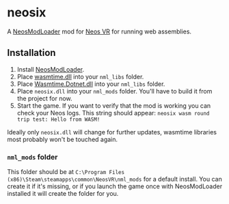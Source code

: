 # neosix

A [NeosModLoader](https://github.com/zkxs/NeosModLoader) mod for [Neos VR](https://neos.com/) for running web assemblies.

## Installation
1. Install [NeosModLoader](https://github.com/zkxs/NeosModLoader).
1. Place [wasmtime.dll](https://github.com/Kiantis/neosix/raw/master/neosix/libs/wasmtime.dll) into your `nml_libs` folder.
1. Place [Wasmtime.Dotnet.dll](https://github.com/Kiantis/neosix/raw/master/neosix/libs/Wasmtime.Dotnet.dll) into your `nml_libs` folder.
1. Place `neosix.dll` into your `nml_mods` folder. You'll have to build it from the project for now.
1. Start the game. If you want to verify that the mod is working you can check your Neos logs. This string should appear: `neosix wasm round trip test: Hello from WASM!`

Ideally only `neosix.dll` will change for further updates, wasmtime libraries most probably won't be touched again.

### `nml_mods` folder

This folder should be at `C:\Program Files (x86)\Steam\steamapps\common\NeosVR\nml_mods` for a default install. You can create it if it's missing, or if you launch the game once with NeosModLoader installed it will create the folder for you.
